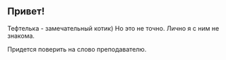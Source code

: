 ## Привет!

Тефтелька - замечательный котик) Но это не точно. Лично я с ним не знакома.

Придется поверить на слово преподавателю.
